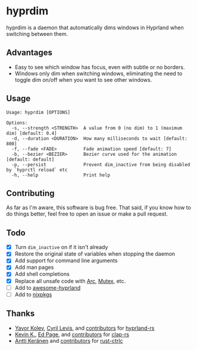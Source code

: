 # hyprdim

hyprdim is a daemon that automatically dims windows in Hyprland when switching between them.

## Advantages

- Easy to see which window has focus, even with subtle or no borders.
- Windows only dim when switching windows, eliminating the need to toggle dim on/off when you want to see other windows.

## Usage

```fish
Usage: hyprdim [OPTIONS]

Options:
  -s, --strength <STRENGTH>  A value from 0 (no dim) to 1 (maximum dim) [default: 0.4]
  -d, --duration <DURATION>  How many milliseconds to wait [default: 800]
  -f, --fade <FADE>          Fade animation speed [default: 7]
  -b, --bezier <BEZIER>      Bezier curve used for the animation [default: default]
  -p, --persist              Prevent dim_inactive from being disabled by `hyprctl reload` etc
  -h, --help                 Print help
```

## Contributing

As far as I'm aware, this software is bug free. That said, if you know how to do things better, feel free to open an issue or make a pull request.

## Todo

- [x] Turn `dim_inactive` on if it isn't already
- [x] Restore the original state of variables when stopping the daemon
- [x] Add support for command line arguments
- [x] Add man pages
- [x] Add shell completions
- [x] Replace all unsafe code with [Arc][Arc], [Mutex][Mutex], etc.
- [ ] Add to [awesome-hyprland](https://github.com/hyprland-community/awesome-hyprland)
- [ ] Add to [nixpkgs](https://github.com/NixOS/nixpkgs)

## Thanks

- [Yavor Kolev](https://github.com/yavko), [Cyril Levis](https://github.com/cyrinux), and [contributors](https://github.com/hyprland-community/hyprland-rs/graphs/contributors) for [hyprland-rs](https://github.com/hyprland-community/hyprland-rs)
- [Kevin K.](https://github.com/kbknapp), [Ed Page](https://github.com/epage), and [contributors](https://github.com/clap-rs/clap/graphs/contributors) for [clap-rs](https://github.com/clap-rs/clap)
- [Antti Keränen](https://github.com/Detegr) and [contributors](https://github.com/Detegr/rust-ctrlc/graphs/contributors) for [rust-ctrlc](https://github.com/Detegr/rust-ctrlc)

[Arc]: https://doc.rust-lang.org/std/sync/struct.Arc.html
[Mutex]: https://doc.rust-lang.org/std/sync/struct.Mutex.html
